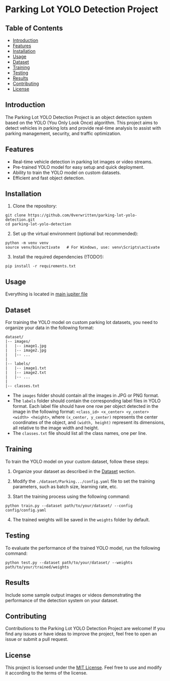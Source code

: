 # Parking Lot YOLO Detection Project

## Table of Contents
- [Introduction](#introduction)
- [Features](#features)
- [Installation](#installation)
- [Usage](#usage)
- [Dataset](#dataset)
- [Training](#training)
- [Testing](#testing)
- [Results](#results)
- [Contributing](#contributing)
- [License](#license)

## Introduction
The Parking Lot YOLO Detection Project is an object detection system based on the YOLO (You Only Look Once) algorithm. This project aims to detect vehicles in parking lots and provide real-time analysis to assist with parking management, security, and traffic optimization.

## Features
- Real-time vehicle detection in parking lot images or video streams.
- Pre-trained YOLO model for easy setup and quick deployment.
- Ability to train the YOLO model on custom datasets.
- Efficient and fast object detection.

## Installation
1. Clone the repository:

```
git clone https://github.com/0verwritten/parking-lot-yolo-detection.git
cd parking-lot-yolo-detection
```

2. Set up the virtual environment (optional but recommended):

```
python -m venv venv
source venv/bin/activate   # For Windows, use: venv\Scripts\activate
```

3. Install the required dependencies (!TODO!):

```
pip install -r requirements.txt
```

## Usage
Everything is located in [main jupiter file](./main.ipynb)
<!-- To use the pre-trained YOLO model for parking lot vehicle detection, follow these steps:

1. Download the pre-trained YOLO weights from [here](link_to_pretrained_weights) and place them in the `weights` folder.

2. Use the following command to run the detection on an image (!TODO!):

```
python detect_image.py --image path/to/your/image.jpg
```

3. To perform real-time vehicle detection on a video stream, use (!TODO!):

```
python detect_video.py --video path/to/your/video.mp4
``` -->

## Dataset
For training the YOLO model on custom parking lot datasets, you need to organize your data in the following format:

```
dataset/
|-- images/
|   |-- image1.jpg
|   |-- image2.jpg
|   |-- ...
|
|-- labels/
|   |-- image1.txt
|   |-- image2.txt
|   |-- ...
|
|-- classes.txt
```

- The `images` folder should contain all the images in JPG or PNG format.
- The `labels` folder should contain the corresponding label files in YOLO format. Each label file should have one row per object detected in the image in the following format: `<class_id> <x_center> <y_center> <width> <height>`, where `(x_center, y_center)` represents the center coordinates of the object, and `(width, height)` represent its dimensions, all relative to the image width and height.
- The `classes.txt` file should list all the class names, one per line.

## Training
To train the YOLO model on your custom dataset, follow these steps:

1. Organize your dataset as described in the [Dataset](#dataset) section.

2. Modify the `./dataset/Parking.../config.yaml` file to set the training parameters, such as batch size, learning rate, etc.

3. Start the training process using the following command:

```
python train.py --dataset path/to/your/dataset/ --config config/config.yaml
```

4. The trained weights will be saved in the `weights` folder by default.

## Testing
To evaluate the performance of the trained YOLO model, run the following command:

```
python test.py --dataset path/to/your/dataset/ --weights path/to/your/trained/weights
```

## Results
Include some sample output images or videos demonstrating the performance of the detection system on your dataset.

## Contributing
Contributions to the Parking Lot YOLO Detection Project are welcome! If you find any issues or have ideas to improve the project, feel free to open an issue or submit a pull request.

## License
This project is licensed under the [MIT License](link_to_license_file). Feel free to use and modify it according to the terms of the license.